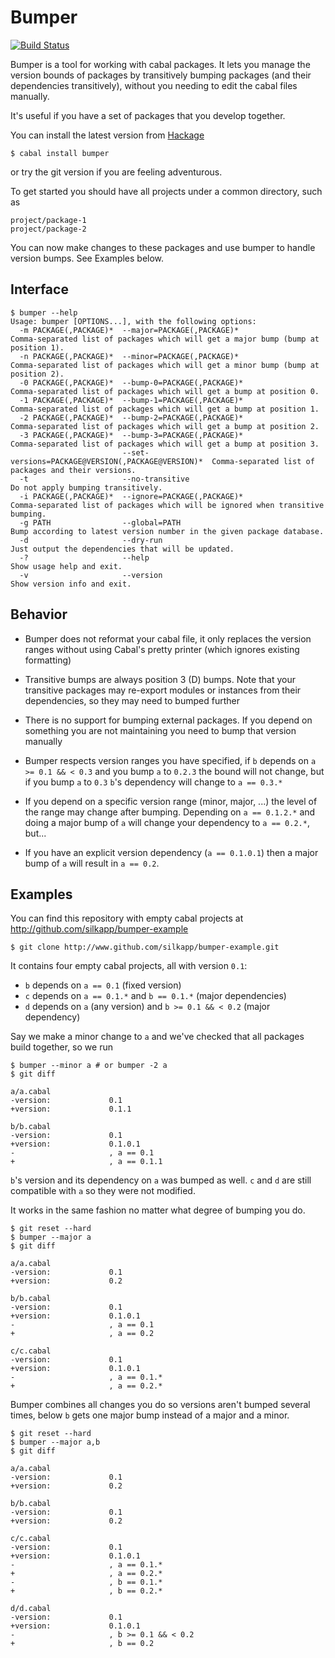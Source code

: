 # Bumper

[![Build Status](https://travis-ci.org/silkapp/bumper.svg?branch=master)](https://travis-ci.org/silkapp/bumper)

Bumper is a tool for working with cabal packages. It lets you manage the version bounds of packages by transitively bumping packages (and their dependencies transitively), without you needing to edit the cabal files manually.

It's useful if you have a set of packages that you develop together.

You can install the latest version from [Hackage](http://hackage.haskell.org/package/bumper)
```shell
$ cabal install bumper
```
or try the git version if you are feeling adventurous.


To get started you should have all projects under a common directory, such as
```
project/package-1
project/package-2
```

You can now make changes to these packages and use bumper to handle version bumps. See Examples below.


## Interface

```
$ bumper --help
Usage: bumper [OPTIONS...], with the following options:
  -m PACKAGE(,PACKAGE)*  --major=PACKAGE(,PACKAGE)*                         Comma-separated list of packages which will get a major bump (bump at position 1).
  -n PACKAGE(,PACKAGE)*  --minor=PACKAGE(,PACKAGE)*                         Comma-separated list of packages which will get a minor bump (bump at position 2).
  -0 PACKAGE(,PACKAGE)*  --bump-0=PACKAGE(,PACKAGE)*                        Comma-separated list of packages which will get a bump at position 0.
  -1 PACKAGE(,PACKAGE)*  --bump-1=PACKAGE(,PACKAGE)*                        Comma-separated list of packages which will get a bump at position 1.
  -2 PACKAGE(,PACKAGE)*  --bump-2=PACKAGE(,PACKAGE)*                        Comma-separated list of packages which will get a bump at position 2.
  -3 PACKAGE(,PACKAGE)*  --bump-3=PACKAGE(,PACKAGE)*                        Comma-separated list of packages which will get a bump at position 3.
                         --set-versions=PACKAGE@VERSION(,PACKAGE@VERSION)*  Comma-separated list of packages and their versions.
  -t                     --no-transitive                                    Do not apply bumping transitively.
  -i PACKAGE(,PACKAGE)*  --ignore=PACKAGE(,PACKAGE)*                        Comma-separated list of packages which will be ignored when transitive bumping.
  -g PATH                --global=PATH                                      Bump according to latest version number in the given package database.
  -d                     --dry-run                                          Just output the dependencies that will be updated.
  -?                     --help                                             Show usage help and exit.
  -v                     --version                                          Show version info and exit.
```


## Behavior

* Bumper does not reformat your cabal file, it only replaces the version ranges without using Cabal's pretty printer (which ignores existing formatting)

* Transitive bumps are always position 3 (D) bumps. Note that your transitive packages may re-export modules or instances from their dependencies, so they may need to bumped further

* There is no support for bumping external packages. If you depend on something you are not maintaining you need to bump that version manually

* Bumper respects version ranges you have specified, if `b` depends on `a >= 0.1 && < 0.3` and you bump `a` to `0.2.3` the bound will not change, but if you bump `a` to `0.3` `b`'s dependency will change to `a == 0.3.*`

* If you depend on a specific version range (minor, major, ...) the level of the range may change after bumping. Depending on `a == 0.1.2.*` and doing a major bump of `a` will change your dependency to `a == 0.2.*`, but...

* If you have an explicit version dependency (`a == 0.1.0.1`) then a major bump of `a` will result in `a == 0.2`.


## Examples

You can find this repository with empty cabal projects at http://github.com/silkapp/bumper-example

```shell
$ git clone http://www.github.com/silkapp/bumper-example.git
```

It contains four empty cabal projects, all with version `0.1`:

* `b` depends on `a == 0.1` (fixed version)
* `c` depends on `a == 0.1.*` and `b == 0.1.*` (major dependencies)
* `d` depends on `a` (any version) and `b >= 0.1 && < 0.2` (major dependency)

Say we make a minor change to `a` and we've checked that all packages build together, so we run

```shell
$ bumper --minor a # or bumper -2 a
$ git diff

a/a.cabal
-version:             0.1
+version:             0.1.1

b/b.cabal
-version:             0.1
+version:             0.1.0.1
-                     , a == 0.1
+                     , a == 0.1.1
```

`b`'s version and its dependency on `a` was bumped as well. `c` and `d` are still compatible with `a` so they were not modified.

It works in the same fashion no matter what degree of bumping you do.

```shell
$ git reset --hard
$ bumper --major a
$ git diff

a/a.cabal
-version:             0.1
+version:             0.2

b/b.cabal
-version:             0.1
+version:             0.1.0.1
-                     , a == 0.1
+                     , a == 0.2

c/c.cabal
-version:             0.1
+version:             0.1.0.1
-                     , a == 0.1.*
+                     , a == 0.2.*
```

Bumper combines all changes you do so versions aren't bumped several times, below `b` gets one major bump instead of a major and a minor.

```shell
$ git reset --hard
$ bumper --major a,b
$ git diff

a/a.cabal
-version:             0.1
+version:             0.2

b/b.cabal
-version:             0.1
+version:             0.2

c/c.cabal
-version:             0.1
+version:             0.1.0.1
-                     , a == 0.1.*
+                     , a == 0.2.*
-                     , b == 0.1.*
+                     , b == 0.2.*

d/d.cabal
-version:             0.1
+version:             0.1.0.1
-                     , b >= 0.1 && < 0.2
+                     , b == 0.2
```
